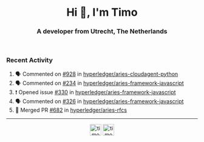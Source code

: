 <h1 align="center">Hi 👋, I'm Timo</h1>
<h3 align="center">A developer from Utrecht, The Netherlands</h3>
<br/>
<!-- https://github.com/rahuldkjain/github-profile-readme-generator --!>

<!--  <p align="left"><img src="https://github-readme-stats.vercel.app/api?username=timoglastra&show_icons=true&count_private=true&" alt="timoglastra" /></p> --!>

<!--
Github language stats
<p align="left"><img src="https://github-readme-stats.vercel.app/api/top-langs/?username=timoglastra&layout=compact" alt="timoglastra" /><p>
-->

<!-- Codestats language stats -->
<!-- <p align="left"><img src="https://codestats-readme.vercel.app/api/top-langs/?username=timoglastra&layout=compact&language_count=12" alt="timoglastra" /><p>    --!>
  
<h3>Recent Activity</h3>

<!--START_SECTION:activity-->
1. 🗣 Commented on [#928](https://github.com/hyperledger/aries-cloudagent-python/issues/928) in [hyperledger/aries-cloudagent-python](https://github.com/hyperledger/aries-cloudagent-python)
2. 🗣 Commented on [#234](https://github.com/hyperledger/aries-framework-javascript/issues/234) in [hyperledger/aries-framework-javascript](https://github.com/hyperledger/aries-framework-javascript)
3. ❗️ Opened issue [#330](https://github.com/hyperledger/aries-framework-javascript/issues/330) in [hyperledger/aries-framework-javascript](https://github.com/hyperledger/aries-framework-javascript)
4. 🗣 Commented on [#326](https://github.com/hyperledger/aries-framework-javascript/issues/326) in [hyperledger/aries-framework-javascript](https://github.com/hyperledger/aries-framework-javascript)
5. 🎉 Merged PR [#682](https://github.com/hyperledger/aries-rfcs/pull/682) in [hyperledger/aries-rfcs](https://github.com/hyperledger/aries-rfcs)
<!--END_SECTION:activity-->

---

<p align="center">
<a href="https://twitter.com/timoglastra" target="blank"><img align="center" src="https://cdn.jsdelivr.net/npm/simple-icons@3.0.1/icons/twitter.svg" alt="timoglastra" height="30" width="30" /></a>
<a href="https://linkedin.com/in/timoglastra" target="blank"><img align="center" src="https://cdn.jsdelivr.net/npm/simple-icons@3.0.1/icons/linkedin.svg" alt="timoglastra" height="30" width="30" /></a>
</p>



